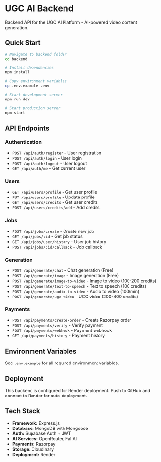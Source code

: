 # UGC AI Backend

Backend API for the UGC AI Platform - AI-powered video content generation.

## Quick Start

```bash
# Navigate to backend folder
cd backend

# Install dependencies
npm install

# Copy environment variables
cp .env.example .env

# Start development server
npm run dev

# Start production server
npm start
```

## API Endpoints

### Authentication
- `POST /api/auth/register` - User registration
- `POST /api/auth/login` - User login
- `POST /api/auth/logout` - User logout
- `GET /api/auth/me` - Get current user

### Users
- `GET /api/users/profile` - Get user profile
- `PUT /api/users/profile` - Update profile
- `GET /api/users/credits` - Get user credits
- `POST /api/users/credits/add` - Add credits

### Jobs
- `POST /api/jobs/create` - Create new job
- `GET /api/jobs/:id` - Get job status
- `GET /api/jobs/user/history` - User job history
- `POST /api/jobs/:id/callback` - Job callback

### Generation
- `POST /api/generate/chat` - Chat generation (Free)
- `POST /api/generate/image` - Image generation (Free)
- `POST /api/generate/image-to-video` - Image to video (100-200 credits)
- `POST /api/generate/text-to-speech` - Text to speech (100 credits)
- `POST /api/generate/audio-to-video` - Audio to video (100/min)
- `POST /api/generate/ugc-video` - UGC video (200-400 credits)

### Payments
- `POST /api/payments/create-order` - Create Razorpay order
- `POST /api/payments/verify` - Verify payment
- `POST /api/payments/webhook` - Payment webhook
- `GET /api/payments/history` - Payment history

## Environment Variables

See `.env.example` for all required environment variables.

## Deployment

This backend is configured for Render deployment. Push to GitHub and connect to Render for auto-deployment.

## Tech Stack

- **Framework:** Express.js
- **Database:** MongoDB with Mongoose
- **Auth:** Supabase Auth + JWT
- **AI Services:** OpenRouter, Fal AI
- **Payments:** Razorpay
- **Storage:** Cloudinary
- **Deployment:** Render